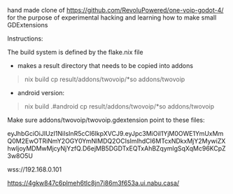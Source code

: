 hand made clone of https://github.com/RevoluPowered/one-voip-godot-4/
for the purpose of experimental hacking
and learning how to make small GDExtensions

Instructions:

The build system is defined by the flake.nix file

 * makes a result directory that needs to be copied into addons
> nix build
> cp result/addons/twovoip/*so addons/twovoip

 * android version:
> nix build .#android
> cp result/addons/twovoip/*so addons/twovoip

Make sure addons/twovoip/twovoip.gdextension point to these files:

eyJhbGciOiJIUzI1NiIsInR5cCI6IkpXVCJ9.eyJpc3MiOiI1YjM0OWE1YmUxMmQ0M2EwOTRiNmY2OGY0YmNlMDQ2OCIsImlhdCI6MTcxNDkxMjY2MywiZXhwIjoyMDMwMjcyNjYzfQ.D6ejMB5DGDTxEQTxAhBZqymlgSqXqMc96KCpZ3w8O5U

wss://192.168.0.101

https://4gkw847c6plmeh6tlc8jn7i86m3f653a.ui.nabu.casa/
